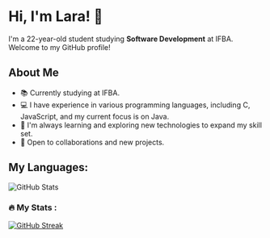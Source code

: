 # Hi, I'm Lara! 👋

I'm a 22-year-old student studying **Software Development** at IFBA. Welcome to my GitHub profile!

## About Me

- 📚 Currently studying at IFBA.
- 💻 I have experience in various programming languages, including C, JavaScript, and my current focus is on Java.
- 🌱 I'm always learning and exploring new technologies to expand my skill set.
- 🤝 Open to collaborations and new projects.
## My Languages:
![GitHub Stats](https://github-readme-stats.vercel.app/api/top-langs/?username=LRz00&layout=compact)

### :fire: My Stats :
[![GitHub Streak](https://github-readme-streak-stats.herokuapp.com?user=LRz00&theme=radical)](https://git.io/streak-stats)

<!---
LRz00/LRz00 is a ✨ special ✨ repository because its `README.md` (this file) appears on your GitHub profile.
You can click the Preview link to take a look at your changes.
--->
